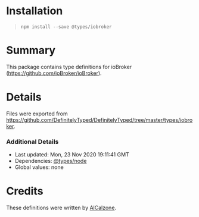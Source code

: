 # Installation
> `npm install --save @types/iobroker`

# Summary
This package contains type definitions for ioBroker (https://github.com/ioBroker/ioBroker).

# Details
Files were exported from https://github.com/DefinitelyTyped/DefinitelyTyped/tree/master/types/iobroker.

### Additional Details
 * Last updated: Mon, 23 Nov 2020 19:11:41 GMT
 * Dependencies: [@types/node](https://npmjs.com/package/@types/node)
 * Global values: none

# Credits
These definitions were written by [AlCalzone](https://github.com/AlCalzone).
